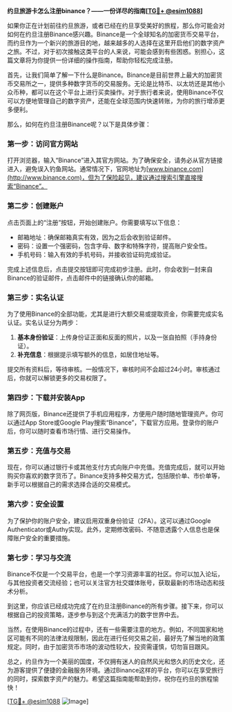 **约旦旅游卡怎么注册binance？——一份详尽的指南[[TG💪+ @esim1088](https://t.me/s/esim1088)]**

如果你正在计划前往约旦旅游，或者已经在约旦享受美好的旅程，那么你可能会对如何在约旦注册Binance感兴趣。Binance是一个全球知名的加密货币交易平台，而约旦作为一个新兴的旅游目的地，越来越多的人选择在这里开启他们的数字资产之旅。不过，对于初次接触这类平台的人来说，可能会感到有些困惑。别担心，这篇文章将为你提供一份详细的操作指南，帮助你轻松完成注册。

首先，让我们简单了解一下什么是Binance。Binance是目前世界上最大的加密货币交易所之一，提供多种数字货币的交易服务。无论是比特币、以太坊还是其他小众币种，都可以在这个平台上进行买卖操作。对于旅行者来说，使用Binance不仅可以方便地管理自己的数字资产，还能在全球范围内快速转账，为你的旅行增添更多便利。

那么，如何在约旦注册Binance呢？以下是具体步骤：

### **第一步：访问官方网站**
打开浏览器，输入“Binance”进入其官方网站。为了确保安全，请务必从官方链接进入，避免误入钓鱼网站。通常情况下，官网地址为[www.binance.com](http://www.binance.com)，但为了保险起见，建议通过搜索引擎直接搜索“Binance”。

### **第二步：创建账户**
点击页面上的“注册”按钮，开始创建账户。你需要填写以下信息：
- 邮箱地址：确保邮箱真实有效，因为之后会收到验证邮件。
- 密码：设置一个强密码，包含字母、数字和特殊字符，提高账户安全性。
- 手机号码：输入有效的手机号码，并接收验证码完成验证。

完成上述信息后，点击提交按钮即可完成初步注册。此时，你会收到一封来自Binance的验证邮件，点击邮件中的链接确认你的邮箱。

### **第三步：实名认证**
为了使用Binance的全部功能，尤其是进行大额交易或提取资金，你需要完成实名认证。实名认证分为两步：
1. **基本身份验证**：上传身份证正面和反面的照片，以及一张自拍照（手持身份证）。
2. **补充信息**：根据提示填写额外的信息，如居住地址等。

提交所有资料后，等待审核。一般情况下，审核时间不会超过24小时。审核通过后，你就可以解锁更多的交易权限了。

### **第四步：下载并安装App**
除了网页版，Binance还提供了手机应用程序，方便用户随时随地管理资产。你可以通过App Store或Google Play搜索“Binance”，下载官方应用。登录你的账户后，你可以随时查看市场行情、进行交易操作。

### **第五步：充值与交易**
现在，你可以通过银行卡或其他支付方式向账户中充值。充值完成后，就可以开始购买你喜欢的数字货币了。Binance支持多种交易方式，包括限价单、市价单等，新手可以根据自己的需求选择合适的交易模式。

### **第六步：安全设置**
为了保护你的账户安全，建议启用双重身份验证（2FA）。这可以通过Google Authenticator或Authy实现。此外，定期修改密码、不随意透露个人信息也是保障账户安全的重要措施。

### **第七步：学习与交流**
Binance不仅是一个交易平台，也是一个学习资源丰富的社区。你可以加入论坛，与其他投资者交流经验；也可以关注官方社交媒体账号，获取最新的市场动态和技术分析。

到这里，你应该已经成功完成了在约旦注册Binance的所有步骤。接下来，你可以根据自己的投资策略，逐步参与到这个充满活力的数字世界中去。

当然，在使用Binance的过程中，还有一些需要注意的地方。例如，不同国家和地区可能有不同的法律法规限制，因此在进行任何交易之前，最好先了解当地的政策规定。同时，由于加密货币市场的波动性较大，投资需谨慎，切勿盲目跟风。

总之，约旦作为一个美丽的国度，不仅拥有迷人的自然风光和悠久的历史文化，还为游客提供了便捷的金融服务环境。通过Binance这样的平台，你可以在享受旅行的同时，探索数字资产的魅力。希望这篇指南能帮助到你，祝你在约旦的旅程愉快！

[[TG💪+ @esim1088](https://t.me/s/esim1088) ![Image](https://i.postimg.cc/4NQfJmqS/Snipaste-2025-05-13-00-14-12.png)]